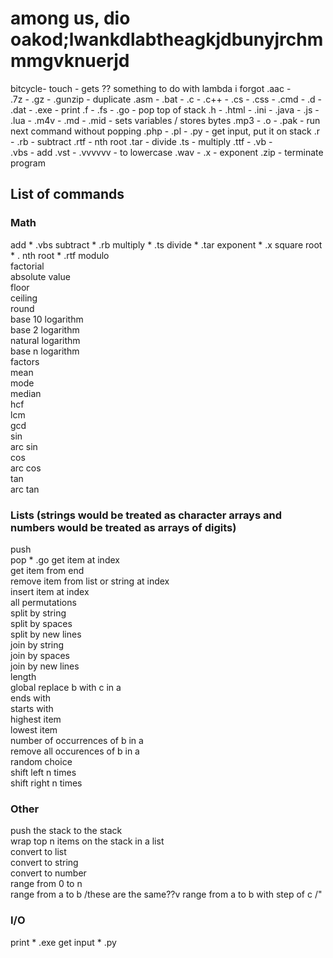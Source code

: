 # among us, dio oakod;lwankdlabtheagkjdbunyjrchmmmgvknuerjd

  bitcycle- 
  touch   - gets ?? something to do with lambda i forgot
.aac      -   
.7z       - 
.gz       - 
.gunzip   - duplicate
.asm      - 
.bat      - 
.c        - 
.c++      - 
.cs       - 
.css      - 
.cmd      - 
.d        - 
.dat      - 
.exe      - print
.f        - 
.fs       - 
.go       - pop top of stack
.h        - 
.html     - 
.ini      - 
.java     - 
.js       - 
.lua      - 
.m4v      - 
.md       - 
.mid      - sets variables / stores bytes
.mp3      - 
.o        - 
.pak      - run next command without popping
.php      - 
.pl       - 
.py       - get input, put it on stack
.r        - 
.rb       - subtract
.rtf      - nth root
.tar      - divide
.ts       - multiply
.ttf      - 
.vb       -  
.vbs      - add
.vst      - 
.vvvvvv   - to lowercase
.wav      -
.x        - exponent
.zip      - terminate program

## List of commands

### Math
add                                      * .vbs
subtract                                 * .rb
multiply                                 * .ts
divide                                   * .tar
exponent                                 * .x
square root                              * .
nth root                                 * .rtf
modulo  
factorial  
absolute value  
floor  
ceiling  
round  
base 10 logarithm  
base 2 logarithm  
natural logarithm  
base n logarithm  
factors  
mean  
mode   
median  
hcf  
lcm   
gcd  
sin  
arc sin  
cos  
arc cos   
tan     
arc tan  

### Lists (strings would be treated as character arrays and numbers would be treated as arrays of digits)
push                                      
pop                                       * .go
get item at index                         
get item from end                         
remove item from list or string at index  
insert item at index                      
all permutations                          
split by string                           
split by spaces                           
split by new lines                        
join by string                            
join by spaces                            
join by new lines                         
length                                    
global replace b with c in a              
ends with                                 
starts with                               
highest item                              
lowest item                               
number of occurrences of b in a           
remove all occurences of b in a           
random choice                             
shift left n times                        
shift right n times                       
                                          
### Other                                 
push the stack to the stack               
wrap top n items on the stack in a list   
convert to list                           
convert to string                         
convert to number                         
range from 0 to n                           
range from a to b                           /these are the same??v
range from a to b with step of c            /"

### I/O
print                                     * .exe
get input                                 * .py
